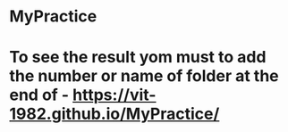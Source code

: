 # MyPractice

# To see the result yom must to add the number or name of folder at the end of - https://vit-1982.github.io/MyPractice/
